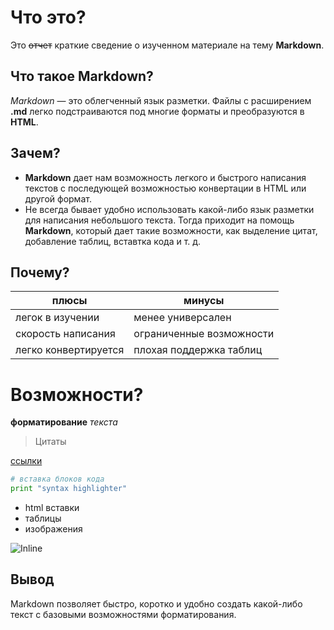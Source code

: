 # Что это?

Это ~~отчет~~ краткие сведение о изученном материале на тему __Markdown__.

## Что такое Markdown?

*Markdown* — это облегченный язык разметки. 
Файлы с расширением __.md__ легко подстраиваются под многие форматы и преобразуются в __HTML__.

## Зачем?

- __Markdown__ дает нам возможность легкого и быстрого написания текстов с последующей возможностью конвертации в  HTML или другой формат.
- Не всегда бывает удобно использовать какой-либо язык разметки для написания небольшого текста. Тогда приходит на помощь __Markdown__, который дает такие возможности, как выделение цитат, добавление таблиц, вставтка кода и т. д.

## Почему?

| плюсы                    | минусы                   |
| ------------------------ |------------------------- |
| легок в изучении         | менее универсален        |
| скорость написания       | ограниченные возможности |
| легко конвертируется     | плохая поддержка таблиц  |


# Возможности?

__форматирование__ *текста*

> Цитаты

[ссылки](https://en.wikipedia.org/wiki/Markdown)

```python
# вставка блоков кода
print "syntax highlighter"
```

- html вставки
- таблицы
- изображения

![Inline](https://bournetocode.com/projects/AQA_AS_Theory/pages/img/markdown.jpg)



## Вывод

Markdown позволяет быстро, коротко и удобно создать какой-либо текст с базовыми возможностями форматирования.

